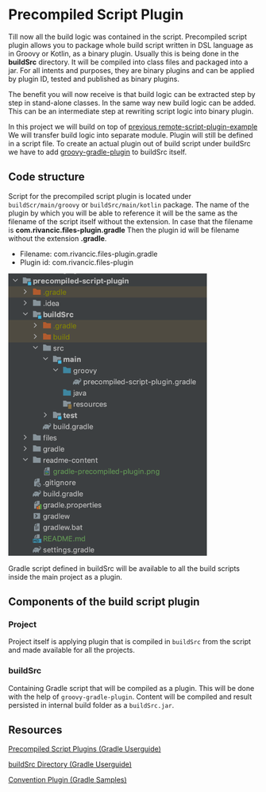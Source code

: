 # Precompiled Script Plugin

Till now all the build logic was contained in the script. Precompiled script plugin allows you to package whole
build script written in DSL language as in Groovy or Kotlin, as a binary plugin. Usually this is being done in the **buildSrc** directory.
It will be compiled into class files and packaged into a jar. For all intents and purposes, they are binary plugins and 
can be applied by plugin ID, tested and published as binary plugins.

The benefit you will now receive is that build logic can be extracted step by step in stand-alone classes. 
In the same way new build logic can be added. This can be an intermediate step at rewriting script logic into 
binary plugin.

In this project we will build on top of [previous remote-script-plugin-example](../../script-plugin/remote-script-plugin-done) We will transfer build
logic into separate module. Plugin will still be defined in a script file. To create an actual plugin out of build script under buildSrc we
have to add [groovy-gradle-plugin](https://plugins.gradle.org/plugin/dev.gradleplugins.groovy-gradle-plugin) to buildSrc itself.

## Code structure

Script for the precompiled script plugin is located under `buildScr/main/groovy` or `buildSrc/main/kotlin` package.
The name of the plugin by which you will be able to reference it will be the same as the filename of the script itself
without the extension. In case that the filename is **com.rivancic.files-plugin.gradle** Then the
plugin id will be filename without the extension **.gradle**.

- Filename: com.rivancic.files-plugin.gradle
- Plugin id: com.rivancic.files-plugin

<p width="100%">
  <img src="readme-content/gradle-precompiled-script-plugin.png" alt="Gradle precompiled script plugin" width="400">
</p>

Gradle script defined in buildSrc will be available to all the build scripts inside the main project as a plugin.

## Components of the build script plugin

### Project 
  
Project itself is applying plugin that is compiled in `buildSrc` from the script and made available for all the projects. 

### buildSrc

Containing Gradle script that will be compiled as a plugin. This will be done with the help of `groovy-gradle-plugin`.
Content will be compiled and result persisted in internal build folder as a `buildSrc.jar`.

## Resources

[Precompiled Script Plugins (Gradle Userguide)](https://docs.gradle.org/current/userguide/custom_plugins.html#sec:precompiled_plugins)

[buildSrc Directory (Gradle Userguide)](https://docs.gradle.org/current/userguide/organizing_gradle_projects.html#sec:build_sources)

[Convention Plugin (Gradle Samples)](https://docs.gradle.org/current/samples/sample_publishing_convention_plugins.html)
